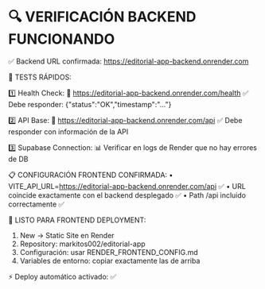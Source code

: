 🔍 VERIFICACIÓN BACKEND FUNCIONANDO
===================================

✅ Backend URL confirmada: https://editorial-app-backend.onrender.com

🧪 TESTS RÁPIDOS:

1️⃣ Health Check:
   📡 https://editorial-app-backend.onrender.com/health
   ✅ Debe responder: {"status":"OK","timestamp":"..."}

2️⃣ API Base:
   📡 https://editorial-app-backend.onrender.com/api
   ✅ Debe responder con información de la API

3️⃣ Supabase Connection:
   📊 Verificar en logs de Render que no hay errores de DB

📋 CONFIGURACIÓN FRONTEND CONFIRMADA:
   • VITE_API_URL=https://editorial-app-backend.onrender.com/api ✅
   • URL coincide exactamente con el backend desplegado ✅
   • Path /api incluido correctamente ✅

🚀 LISTO PARA FRONTEND DEPLOYMENT:
   1. New → Static Site en Render
   2. Repository: markitos002/editorial-app
   3. Configuración: usar RENDER_FRONTEND_CONFIG.md
   4. Variables de entorno: copiar exactamente las de arriba

⚡ Deploy automático activado: ✅
